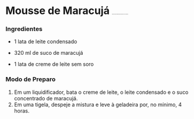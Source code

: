 # Mousse de Maracujá <img src="https://i.pinimg.com/originals/ac/62/46/ac62469f1702ae79b9d910d3ea5cc95b.jpg" alt="Maracuja Vector by MarceloZonta | Maracuja, Vector, Deviantart" style="zoom:5%;" />

### Ingredientes

- 1 lata de leite condensado

- 320 ml de suco de maracujá 
- 1 lata de creme de leite sem soro



### Modo de Preparo

1. Em um liquidificador, bata o creme de leite, o leite condensado e o suco concentrado de maracujá.
2. Em uma tigela, despeje a mistura e leve à geladeira por, no mínimo, 4 horas.
